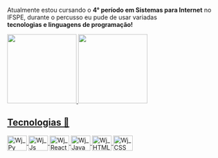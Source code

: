 Atualmente estou cursando o **4° período em Sistemas para Internet** no IFSPE, durante o percusso eu pude de usar variadas <br> **tecnologias e linguagens de programação!**

<div style="center">
  <a href="https://github.com/waltjc">
  <img height="160em" src="https://github-readme-stats.vercel.app/api?username=waltjc&theme=dark&show_icons=true&include_all_commits=true&count_private=true"/>
  <img height="160em" src="https://github-readme-stats.vercel.app/api/top-langs/?username=waltjc&layout=compact&langs_count=6&theme=dark&show_icons=true"/>

<div style="display: inline_block">
  <h2>Tecnologias 🔨</h2>
  <img align="center" alt="Wj_Py" height="35" width="45" src="https://cdn.jsdelivr.net/gh/devicons/devicon/icons/python/python-original.svg">
  <img align="center" alt="Wj_Js" height="35" width="45" src="https://cdn.jsdelivr.net/gh/devicons/devicon/icons/javascript/javascript-original.svg">
  <img align="center" alt="Wj_React_Native" height="35" width="45" src="https://cdn.jsdelivr.net/gh/devicons/devicon/icons/react/react-original.svg">
  <img align="center" alt="Wj_Java" height="35" width="45" src="https://cdn.jsdelivr.net/gh/devicons/devicon/icons/java/java-plain.svg">
  <img align="center" alt="Wj_HTML" height="35" width="45" src="https://cdn.jsdelivr.net/gh/devicons/devicon/icons/html5/html5-plain-wordmark.svg">
  <img align="center" alt="Wj_CSS" height="35" width="45" src="https://cdn.jsdelivr.net/gh/devicons/devicon/icons/css3/css3-plain-wordmark.svg">
</div>
